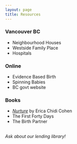 ```yaml
---
layout: page
title: Resources
---
```


<div class="row text-center">
  <div class="col-md-4 col-md-offset-0 col-sm-4 col-sm-offset-0 col-xs-12 col-xs-offset-0 text-center">
    <div class="project-card">
      <h3>Vancouver BC</h3>
          <ul>
            <li>Neighbourhood Houses</li>
            <li>Westside Family Place</li>
            <li>Hospitals</li>
          </ul>  
    </div>
  </div>
  <div class="col-md-4 col-md-offset-0 col-sm-4 col-sm-offset-0 col-xs-12 col-xs-offset-0 text-center">
    <div class="project-card">
      <h3>Online</h3>
       <ul>
         <li>Evidence Based Birth</li>
         <li>Spinning Babies</li>
         <li>BC govt website</li>
       </ul>
    </div>
  </div>
  <div class="col-md-4 col-md-offset-0 col-sm-4 col-sm-offset-0 col-xs-12 col-xs-offset-0 text-center">
    <div class="project-card">
      <h3>Books</h3>
        <ul>
         <li><a href="https://www.amazon.ca/Nurture-Pregnancy-Motherhood-Trusting-Yourself/dp/1452152632"><i>Nurture</i></a> by Erica Chidi Cohen</li>
         <li>The First Forty Days</li>
         <li>The Birth Partner</li>
       </ul>
      <br><i>Ask about our lending library!</i>
    </div>
  </div>
</div>
